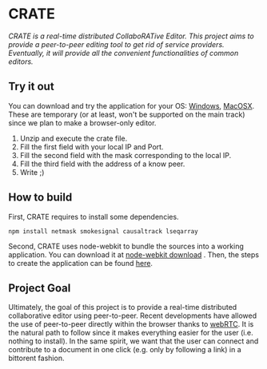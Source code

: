 CRATE
=====

<i>CRATE is a real-time distributed CollaboRATive Editor. This project aims to
provide a peer-to-peer editing tool to get rid of service
providers. Eventually, it will provide all the convenient functionalities of
common editors.</i>

Try it out
----------

You can download and try the application for your OS:
[Windows](https://dl.dropboxusercontent.com/u/21159323/sandedit-win.zip),
[MacOSX](https://dl.dropboxusercontent.com/u/21159323/crate-osx.zip). These
are temporary (or at least, won't be supported on the main track) since we plan
to make a browser-only editor.

<ol>
  <li>Unzip and execute the crate file.</li>
  <li>Fill the first field with your local IP and Port.</li>
  <li>Fill the second field with the mask corresponding to the local IP.</li>
  <li>Fill the third field with the address of a know peer.</li>
  <li>Write ;)</li>
</ol>

How to build
------------

First, CRATE requires to install some dependencies.
```
npm install netmask smokesignal causaltrack lseqarray
```

Second, CRATE uses node-webkit to bundle the sources into a working
application. You can download it at [node-webkit
download](https://github.com/rogerwang/node-webkit#download) . Then, the steps
to create the application can be found
[here](https://github.com/rogerwang/node-webkit/wiki/How-to-package-and-distribute-your-apps).

Project Goal
------------

Ultimately, the goal of this project is to provide a real-time distributed
collaborative editor using peer-to-peer. Recent developments have allowed the
use of peer-to-peer directly within the browser thanks to
[webRTC](http://www.webrtc.org). It is the natural path to follow since it
makes everything easier for the user (i.e. nothing to install). In the same
spirit, we want that the user can connect and contribute to a document in one
click (e.g. only by following a link) in a bittorent fashion.
